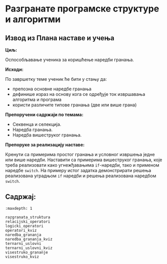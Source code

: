 # Разгранате програмске структуре и алгоритми

## Извод из Плана наставе и учења

**Циљ:**

Оспособљавање ученика за коришћење наредби гранања.

**Исходи:**

По завршетку теме ученик ће бити у стању да:

- препозна основне наредбе гранања
- дефинише израз на основу кога се одређује ток извршавања алгоритма и програма
- користи различите типове гранања (две или више грана)

**Препоручени садржаји по темама:**

- Секвенца и селекција.
- Наредба гранања.
- Наредба вишеструког гранања.

**Препоруке за реализацију наставе:**

Кренути са примерима простог гранања и условног извршења једне или више
наредби. Наставити са примерима вишеструког гранања, које треба реализовати
како угнежђавањима `if`-наредби, тако и применом наредбе `switch`. На примеру
истог задатка демонстрирати решења реализована уградњом `if` наредби и решења
реализована наредбом `switch`.

## Садржај:

```{toctree}
:maxdepth: 1

razgranata_struktura
relacijski_operatori
logicki_operatori
operatori_kviz
naredba_grananja
naredba_grananja_kviz
ternarni_uslovni
ternarni_uslovni_kviz
visestruko_grananje
visestruko_kviz
```
